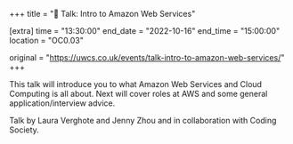 +++
title = "🎤 Talk: Intro to Amazon Web Services"

[extra]
time = "13:30:00"
end_date = "2022-10-16"
end_time = "15:00:00"
location = "OC0.03"

original = "https://uwcs.co.uk/events/talk-intro-to-amazon-web-services/"    
+++

This talk will introduce you to what Amazon Web Services and Cloud Computing is all about. Next will cover roles at AWS and some general application/interview advice.

Talk by Laura Verghote and Jenny Zhou and in collaboration with Coding Society.
